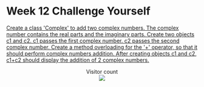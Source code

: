 # Week 12 Challenge Yourself

[Create a class 'Complex' to add two complex numbers. The complex number contains the real parts and the imaginary parts. Create two objects c1 and c2. c1 passes the first complex number. c2 passes the second complex number. Create a method overloading for the '+' operator, so that it should perform complex numbers addition. After creating objects c1 and c2, c1+c2 should display the addition of 2 complex numbers.](https://github.com/atharva-narkhede/Python/blob/main/Week%2012/Challenge%20Yourself/class_complex.py)

[]()

[]()



<p align="center"> 
  Visitor count<br>
  <img src="https://profile-counter.glitch.me/atharva-narkhede-pythonw12cy/count.svg" />
</p>

